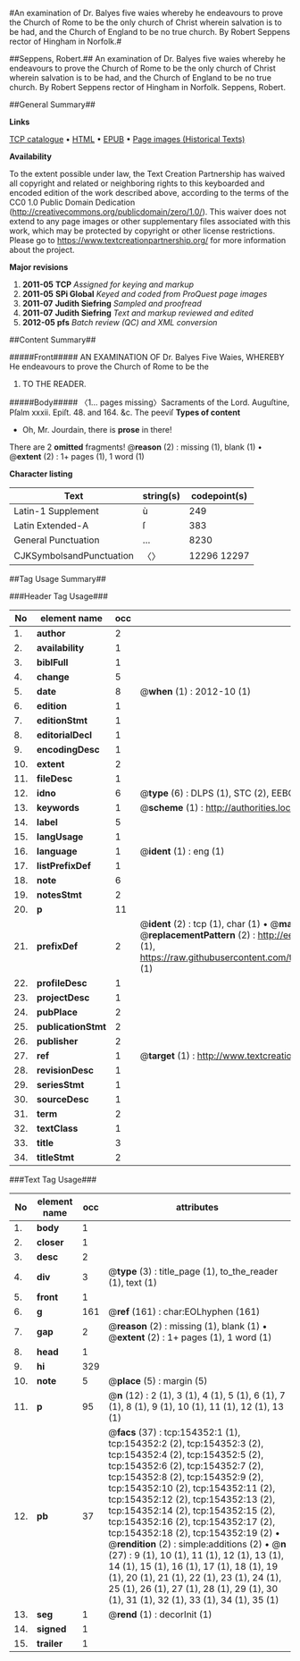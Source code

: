 #An examination of Dr. Balyes five waies whereby he endeavours to prove the Church of Rome to be the only church of Christ wherein salvation is to be had, and the Church of England to be no true church. By Robert Seppens rector of Hingham in Norfolk.#

##Seppens, Robert.##
An examination of Dr. Balyes five waies whereby he endeavours to prove the Church of Rome to be the only church of Christ wherein salvation is to be had, and the Church of England to be no true church. By Robert Seppens rector of Hingham in Norfolk.
Seppens, Robert.

##General Summary##

**Links**

[TCP catalogue](http://www.ota.ox.ac.uk/tcp/)  • 
[HTML](http://tei.it.ox.ac.uk/tcp/Texts-HTML/free/A92/A92921.html)  • 
[EPUB](http://tei.it.ox.ac.uk/tcp/Texts-EPUB/free/A92/A92921.epub) • 
[Page images (Historical Texts)](https://historicaltexts.jisc.ac.uk/eebo-99896383e)

**Availability**

To the extent possible under law, the Text Creation Partnership has waived all copyright and related or neighboring rights to this keyboarded and encoded edition of the work described above, according to the terms of the CC0 1.0 Public Domain Dedication (http://creativecommons.org/publicdomain/zero/1.0/). This waiver does not extend to any page images or other supplementary files associated with this work, which may be protected by copyright or other license restrictions. Please go to https://www.textcreationpartnership.org/ for more information about the project.

**Major revisions**

1. __2011-05__ __TCP__ *Assigned for keying and markup*
1. __2011-05__ __SPi Global__ *Keyed and coded from ProQuest page images*
1. __2011-07__ __Judith Siefring__ *Sampled and proofread*
1. __2011-07__ __Judith Siefring__ *Text and markup reviewed and edited*
1. __2012-05__ __pfs__ *Batch review (QC) and XML conversion*

##Content Summary##

#####Front#####
AN EXAMINATION OF Dr. Balyes Five Waies, WHEREBY He endeavours to prove the Church of Rome to be the
1. TO THE READER.

#####Body#####
〈1… pages missing〉Sacraments of the Lord. Auguſtine, Pſalm xxxii. Epiſt. 48. and 164. &c. The peeviſ
**Types of content**

  * Oh, Mr. Jourdain, there is **prose** in there!

There are 2 **omitted** fragments! 
 @__reason__ (2) : missing (1), blank (1)  •  @__extent__ (2) : 1+ pages (1), 1 word (1)

**Character listing**


|Text|string(s)|codepoint(s)|
|---|---|---|
|Latin-1 Supplement|ù|249|
|Latin Extended-A|ſ|383|
|General Punctuation|…|8230|
|CJKSymbolsandPunctuation|〈〉|12296 12297|

##Tag Usage Summary##

###Header Tag Usage###

|No|element name|occ|attributes|
|---|---|---|---|
|1.|__author__|2||
|2.|__availability__|1||
|3.|__biblFull__|1||
|4.|__change__|5||
|5.|__date__|8| @__when__ (1) : 2012-10 (1)|
|6.|__edition__|1||
|7.|__editionStmt__|1||
|8.|__editorialDecl__|1||
|9.|__encodingDesc__|1||
|10.|__extent__|2||
|11.|__fileDesc__|1||
|12.|__idno__|6| @__type__ (6) : DLPS (1), STC (2), EEBO-CITATION (1), PROQUEST (1), VID (1)|
|13.|__keywords__|1| @__scheme__ (1) : http://authorities.loc.gov/ (1)|
|14.|__label__|5||
|15.|__langUsage__|1||
|16.|__language__|1| @__ident__ (1) : eng (1)|
|17.|__listPrefixDef__|1||
|18.|__note__|6||
|19.|__notesStmt__|2||
|20.|__p__|11||
|21.|__prefixDef__|2| @__ident__ (2) : tcp (1), char (1)  •  @__matchPattern__ (2) : ([0-9\-]+):([0-9IVX]+) (1), (.+) (1)  •  @__replacementPattern__ (2) : http://eebo.chadwyck.com/downloadtiff?vid=$1&page=$2 (1), https://raw.githubusercontent.com/textcreationpartnership/Texts/master/tcpchars.xml#$1 (1)|
|22.|__profileDesc__|1||
|23.|__projectDesc__|1||
|24.|__pubPlace__|2||
|25.|__publicationStmt__|2||
|26.|__publisher__|2||
|27.|__ref__|1| @__target__ (1) : http://www.textcreationpartnership.org/docs/. (1)|
|28.|__revisionDesc__|1||
|29.|__seriesStmt__|1||
|30.|__sourceDesc__|1||
|31.|__term__|2||
|32.|__textClass__|1||
|33.|__title__|3||
|34.|__titleStmt__|2||


###Text Tag Usage###

|No|element name|occ|attributes|
|---|---|---|---|
|1.|__body__|1||
|2.|__closer__|1||
|3.|__desc__|2||
|4.|__div__|3| @__type__ (3) : title_page (1), to_the_reader (1), text (1)|
|5.|__front__|1||
|6.|__g__|161| @__ref__ (161) : char:EOLhyphen (161)|
|7.|__gap__|2| @__reason__ (2) : missing (1), blank (1)  •  @__extent__ (2) : 1+ pages (1), 1 word (1)|
|8.|__head__|1||
|9.|__hi__|329||
|10.|__note__|5| @__place__ (5) : margin (5)|
|11.|__p__|95| @__n__ (12) : 2 (1), 3 (1), 4 (1), 5 (1), 6 (1), 7 (1), 8 (1), 9 (1), 10 (1), 11 (1), 12 (1), 13 (1)|
|12.|__pb__|37| @__facs__ (37) : tcp:154352:1 (1), tcp:154352:2 (2), tcp:154352:3 (2), tcp:154352:4 (2), tcp:154352:5 (2), tcp:154352:6 (2), tcp:154352:7 (2), tcp:154352:8 (2), tcp:154352:9 (2), tcp:154352:10 (2), tcp:154352:11 (2), tcp:154352:12 (2), tcp:154352:13 (2), tcp:154352:14 (2), tcp:154352:15 (2), tcp:154352:16 (2), tcp:154352:17 (2), tcp:154352:18 (2), tcp:154352:19 (2)  •  @__rendition__ (2) : simple:additions (2)  •  @__n__ (27) : 9 (1), 10 (1), 11 (1), 12 (1), 13 (1), 14 (1), 15 (1), 16 (1), 17 (1), 18 (1), 19 (1), 20 (1), 21 (1), 22 (1), 23 (1), 24 (1), 25 (1), 26 (1), 27 (1), 28 (1), 29 (1), 30 (1), 31 (1), 32 (1), 33 (1), 34 (1), 35 (1)|
|13.|__seg__|1| @__rend__ (1) : decorInit (1)|
|14.|__signed__|1||
|15.|__trailer__|1||
